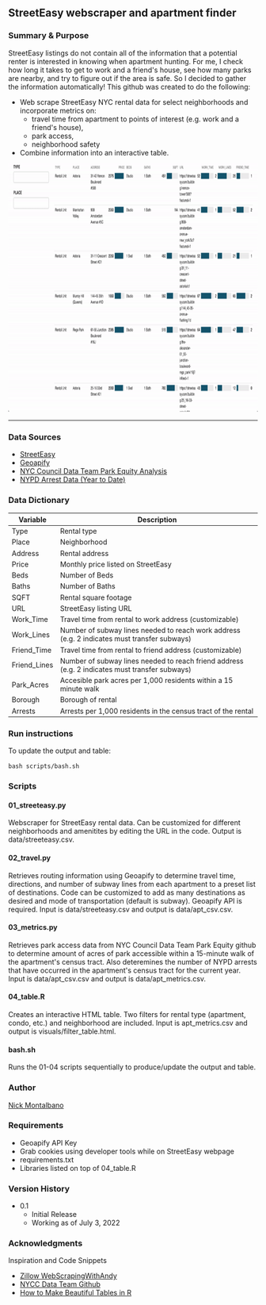 ## StreetEasy webscraper and apartment finder

### Summary & Purpose
StreetEasy listings do not contain all of the information that a potential renter is interested in knowing when apartment hunting. For me, I check how long it takes to get to work and a friend's house, see how many parks are nearby, and try to figure out if the area is safe. So I decided to gather the information automatically! This github was created to do the following:

- Web scrape StreetEasy NYC rental data for select neighborhoods and incorporate metrics on:
  - travel time from apartment to points of interest (e.g. work and a friend's house), 
  - park access, 
  - neighborhood safety
- Combine information into an interactive table. 


<img src="visuals/tutorial.gif" width="1000" height="500"/>

***  

### Data Sources 
- [StreetEasy](https://streeteasy.com/for-rent/nyc)
- [Geoapify](https://apidocs.geoapify.com/)
- [NYC Council Data Team Park Equity Analysis](https://github.com/NewYorkCityCouncil/park_equity_covid_2022)
- [NYPD Arrest Data (Year to Date)](https://data.cityofnewyork.us/Public-Safety/NYPD-Arrest-Data-Year-to-Date-/uip8-fykc)

### Data Dictionary

| Variable | Description |
|----------------------------------------------------------------|--------------------------------------------------------------------------|
| Type | Rental type | 
| Place | Neighborhood |
| Address | Rental address | 
| Price | Monthly price listed on StreetEasy |
| Beds | Number of Beds | 
| Baths | Number of Baths |
| SQFT | Rental square footage | 
| URL | StreetEasy listing URL |
| Work_Time | Travel time from rental to work address (customizable)| 
| Work_Lines | Number of subway lines needed to reach work address (e.g. 2 indicates must transfer subways) |
| Friend_Time | Travel time from rental to friend address (customizable)| 
| Friend_Lines | Number of subway lines needed to reach friend address (e.g. 2 indicates must transfer subways) |
| Park_Acres | Accesible park acres per 1,000 residents within a 15 minute walk | 
| Borough | Borough of rental |
| Arrests | Arrests per 1,000 residents in the census tract of the rental | 


### Run instructions

To update the output and table:

```
bash scripts/bash.sh
```

### Scripts

#### 01_streeteasy.py
Webscraper for StreetEasy rental data. Can be customized for different neighborhoods and amenitites by editing the URL in the code. Output is data/streeteasy.csv. 

#### 02_travel.py
Retrieves routing information using Geoapify to determine travel time, directions, and number of subway lines from each apartment to a preset list of destinations. Code can be customized to add as many destinations as desired and mode of transportation (default is subway). Geoapify API is required. Input is data/streeteasy.csv and output is data/apt_csv.csv. 

#### 03_metrics.py
Retrieves park access data from NYC Council Data Team Park Equity github to determine amount of acres of park accessible within a 15-minute walk of the apartment's census tract. Also deteremines the number of NYPD arrests that have occurred in the apartment's census tract for the current year. Input is data/apt_csv.csv and output is data/apt_metrics.csv. 

#### 04_table.R
Creates an interactive HTML table. Two filters for rental type (apartment, condo, etc.) and neighborhood are included. Input is apt_metrics.csv and output is visuals/filter_table.html. 

#### bash.sh
Runs the 01-04 scripts sequentially to produce/update the output and table. 

### Author

[Nick Montalbano](https://github.com/NicholasMontalbano)

### Requirements

- Geoapify API Key
- Grab cookies using developer tools while on StreetEasy webpage
- requirements.txt
- Libraries listed on top of 04_table.R

### Version History

* 0.1
    * Initial Release
    * Working as of July 3, 2022
    
### Acknowledgments

Inspiration and Code Snippets
* [Zillow WebScrapingWithAndy](https://www.youtube.com/watch?v=dRcvJRmqFHQ&t=3s&ab_channel=WebScrapingwithAndy)
* [NYCC Data Team Github](https://github.com/NewYorkCityCouncil)
* [How to Make Beautiful Tables in R](https://rfortherestofus.com/2019/11/how-to-make-beautiful-tables-in-r/)
